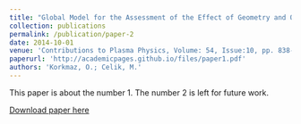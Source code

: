 ```yaml
---
title: "Global Model for the Assessment of the Effect of Geometry and Operation Conditions on Insert and Orifice Region Plasmas of a Thermionic Hollow Cathode Electron Source"
collection: publications
permalink: /publication/paper-2
date: 2014-10-01
venue: 'Contributions to Plasma Physics, Volume: 54, Issue:10, pp. 838-850'
paperurl: 'http://academicpages.github.io/files/paper1.pdf'
authors: 'Korkmaz, O.; Celik, M.'
---
```

This paper is about the number 1. The number 2 is left for future work.

[Download paper here](http://academicpages.github.io/files/paper1.pdf)